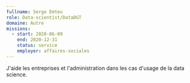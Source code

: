 ```yaml
---
fullname: Serge Emteu
role: Data-scientist/DataDGT
domaine: Autre
missions:
  - start: 2020-06-09
    end: 2020-12-31
    status: service
    employer: affaires-sociales
---
```


J'aide les entreprises et l'administration dans les cas d'usage de la data science.
